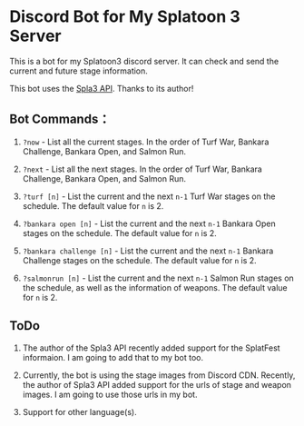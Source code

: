 # Discord Bot for My Splatoon 3 Server

This is a bot for my Splatoon3 discord server. It can check and send the current and future stage information.

This bot uses the [Spla3 API](https://spla3.yuu26.com/). Thanks to its author!

## Bot Commands：

1. `?now` - List all the current stages. In the order of Turf War, Bankara Challenge, Bankara Open, and Salmon Run.

2. `?next` - List all the next stages. In the order of Turf War, Bankara Challenge, Bankara Open, and Salmon Run.

3. `?turf [n]` - List the current and the next `n-1` Turf War stages on the schedule. The default value for `n` is 2.

4. `?bankara open [n]` -  List the current and the next `n-1` Bankara Open stages on the schedule. The default value for `n` is 2.

5. `?bankara challenge [n]` - List the current and the next `n-1` Bankara Challenge stages on the schedule. The default value for `n` is 2.

6. `?salmonrun [n]` - List the current and the next `n-1` Salmon Run stages on the schedule, as well as the information of weapons. The default value for `n` is 2.

## ToDo

1. The author of the Spla3 API recently added support for the SplatFest informaion. I am going to add that to my bot too.

2. Currently, the bot is using the stage images from Discord CDN. Recently, the author of Spla3 API added support for the urls of stage and weapon images. I am going to use those urls in my bot.

3. Support for other language(s).